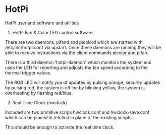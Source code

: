 HotPi
=====

HotPi userland software and utilities

1. HotPi Fan & Color LED control software

There are two daemons, pifand and picolord which are started with
/etc/init/hotpi.conf via upstart. Once these daemons are running
they will be able to receive instructions via the client commands
picolor and pifan. 

There is a third daemon 'hotpi-daemon' which monitors the system 
and uses the LED for reporting and adjusts the fan speed according
to the thermal trigger values. 

The RGB LED will notify you of updates by pulsing orange, security updates by pulsing red,
the system is offline by blinking yellow, the system is overheating by flashing red/blue.

2. Real Time Clock (hwclock)

Included are two primitive scrips hwclock.conf and hwclock-save.conf 
which can be placed in /etc/init in place of the existing scripts. 

This should be enough to activate the real time clock.

